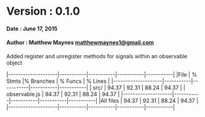 # Version	: 0.1.0
#### Date		: June 17, 2015
#### Author	: Matthew Maynes matthewmaynes1@gmail.com
Added register and unregister methods for signals within an observable object

|--------------------|-----------|-----------|-----------|-----------|
|File                |   % Stmts |% Branches |   % Funcs |   % Lines |
|--------------------|-----------|-----------|-----------|-----------|
|   src/             |     94.37 |     92.31 |     88.24 |     94.37 |
|      observable.js |     94.37 |     92.31 |     88.24 |     94.37 |
|--------------------|-----------|-----------|-----------|-----------|
|All files           |     94.37 |     92.31 |     88.24 |     94.37 |
|--------------------|-----------|-----------|-----------|-----------|
